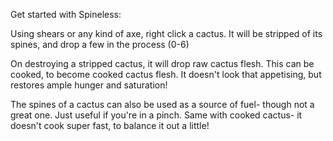 Get started with Spineless:

Using shears or any kind of axe, right click a cactus.
It will be stripped of its spines, and drop a few in the process (0-6)

On destroying a stripped cactus, it will drop raw cactus flesh. This can be cooked, to become cooked cactus flesh. It doesn't look that appetising, but restores ample hunger and saturation!

The spines of a cactus can also be used as a source of fuel- though not a great one. Just useful if you're in a pinch.
Same with cooked cactus- it doesn't cook super fast, to balance it out a little!
